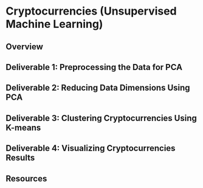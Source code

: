 # Cryptocurrencies (Unsupervised Machine Learning)
## Overview

## Deliverable 1: Preprocessing the Data for PCA

## Deliverable 2: Reducing Data Dimensions Using PCA

## Deliverable 3: Clustering Cryptocurrencies Using K-means

## Deliverable 4: Visualizing Cryptocurrencies Results

## Resources
